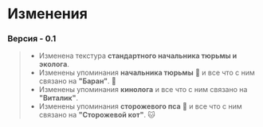 # Изменения

### Версия - 0.1

> - Изменена текстура __стандартного начальника тюрьмы и эколога__.
> - Изменены упоминания __начальника тюрьмы__ :older_man: и все что с ним связано на __"Баран"__. :ram:
> - Изменены упоминания __кинолога__ и все что с ним связано на __"Виталик"__.
> - Изменены упоминания __сторожевого пса__ :dog: и все что с ним связано на __"Сторожевой кот"__. :cat:
